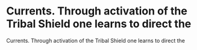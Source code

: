 # Currents. Through activation of the Tribal Shield one learns to direct the

Currents. Through activation of the Tribal Shield one learns to direct the